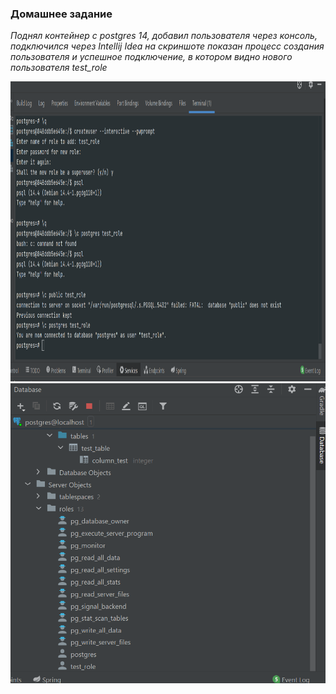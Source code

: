 ### Домашнее задание

*Поднял контейнер с postgres 14, добавил пользователя через консоль, подключился через Intellij Idea
на скриншоте показан процесс создания пользователя и успешное подключение, в котором видно нового пользователя test_role*


<img src="terminal.png" width="640" height="480">
<img src="connection.png" width="640" height="480">

